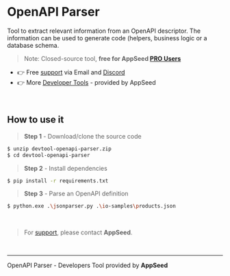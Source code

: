 # OpenAPI Parser

Tool to extract relevant information from an OpenAPI descriptor. The information can be used to generate code (helpers, business logic or a database schema. 

> Note: Closed-source tool, **free for AppSeed [PRO Users](https://appseed.us/terms/)**

- 👉 Free [support](https://appseed.us/support/) via Email and [Discord](https://discord.gg/fZC6hup)
- 👉 More [Developer Tools](https://appseed.us/developer-tools/) - provided by AppSeed

<br />

## How to use it 

> **Step 1** - Download/clone the source code

```bash
$ unzip devtool-openapi-parser.zip
$ cd devtool-openapi-parser
```

> **Step 2** - Install dependencies

```bash
$ pip install -r requirements.txt
```

> **Step 3** - Parse an OpenAPI definition 

```bash
$ python.exe .\jsonparser.py .\io-samples\products.json
```

<br />

> For [support](https://appseed.us/support/), please contact **AppSeed**. 

<br />

--- 
OpenAPI Parser - Developers Tool provided by **AppSeed**
